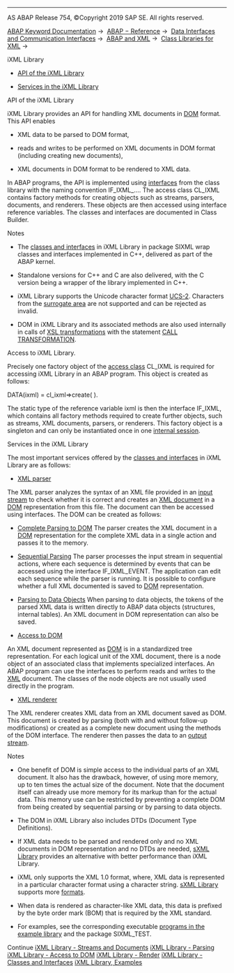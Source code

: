   

* * *

AS ABAP Release 754, ©Copyright 2019 SAP SE. All rights reserved.

[ABAP Keyword Documentation](javascript:call_link\('abenabap.htm'\)) →  [ABAP − Reference](javascript:call_link\('abenabap_reference.htm'\)) →  [Data Interfaces and Communication Interfaces](javascript:call_link\('abenabap_data_communication.htm'\)) →  [ABAP and XML](javascript:call_link\('abenabap_xml.htm'\)) →  [Class Libraries for XML](javascript:call_link\('abenabap_xml_libs.htm'\)) → 

iXML Library

-   [API of the iXML Library](#abenabap-ixml-lib-1--------access-to-ixml-library----@ITOC@@ABENABAP_IXML_LIB_2)

-   [Services in the iXML Library](#@@ITOC@@ABENABAP_IXML_LIB_3)

API of the iXML Library

iXML Library provides an API for handling XML documents in [DOM](javascript:call_link\('abendom_glosry.htm'\) "Glossary Entry") format. This API enables

-   XML data to be parsed to DOM format,

-   reads and writes to be performed on XML documents in DOM format (including creating new documents),

-   XML documents in DOM format to be rendered to XML data.

In ABAP programs, the API is implemented using [interfaces](javascript:call_link\('abenabap_ixml_lib_object_types.htm'\)) from the class library with the naming convention IF\_IXML\_.... The access class CL\_IXML contains factory methods for creating objects such as streams, parsers, documents, and renderers. These objects are then accessed using interface reference variables. The classes and interfaces are documented in Class Builder.

Notes

-   The [classes and interfaces](javascript:call_link\('abenabap_ixml_lib_object_types.htm'\)) in iXML Library in package SIXML wrap classes and interfaces implemented in C++, delivered as part of the ABAP kernel.

-   Standalone versions for C++ and C are also delivered, with the C version being a wrapper of the library implemented in C++.

-   iXML Library supports the Unicode character format [UCS-2](javascript:call_link\('abenucs2_glosry.htm'\) "Glossary Entry"). Characters from the [surrogate area](javascript:call_link\('abensurrogate_area_glosry.htm'\) "Glossary Entry") are not supported and can be rejected as invalid.

-   DOM in iXML Library and its associated methods are also used internally in calls of [XSL transformations](javascript:call_link\('abenxsl_transformation_1_glosry.htm'\) "Glossary Entry") with the statement [CALL TRANSFORMATION](javascript:call_link\('abapcall_transformation.htm'\)).

Access to iXML Library.

Precisely one factory object of the [access class](javascript:call_link\('abenabap_ixml_lib_cl_ixml.htm'\)) CL\_IXML is required for accessing iXML Library in an ABAP program. This object is created as follows:

DATA(ixml) = cl\_ixml=>create( ).

The static type of the reference variable ixml is then the interface IF\_IXML, which contains all factory methods required to create further objects, such as streams, XML documents, parsers, or renderers. This factory object is a singleton and can only be instantiated once in one [internal session](javascript:call_link\('abeninternal_session_glosry.htm'\) "Glossary Entry").

Services in the iXML Library

The most important services offered by the [classes and interfaces](javascript:call_link\('abenabap_ixml_lib_object_types.htm'\)) in iXML Library are as follows:

-   [XML parser](javascript:call_link\('abenabap_ixml_lib_parse.htm'\))

The XML parser analyzes the syntax of an XML file provided in an [input stream](javascript:call_link\('abenabap_ixml_lib_input_output.htm'\)) to check whether it is correct and creates an [XML document](javascript:call_link\('abenabap_ixml_lib_input_output.htm'\)) in a [DOM](javascript:call_link\('abendom_glosry.htm'\) "Glossary Entry") representation from this file. The document can then be accessed using interfaces. The DOM can be created as follows:

-   [Complete Parsing to DOM](javascript:call_link\('abenabap_ixml_lib_parse_dom.htm'\))
    The parser creates the XML document in a [DOM](javascript:call_link\('abendom_glosry.htm'\) "Glossary Entry") representation for the complete XML data in a single action and passes it to the memory.

-   [Sequential Parsing](javascript:call_link\('abenabap_ixml_lib_parse_event.htm'\))
    The parser processes the input stream in sequential actions, where each sequence is determined by events that can be accessed using the interface IF\_IXML\_EVENT. The application can edit each sequence while the parser is running. It is possible to configure whether a full XML documented is saved to [DOM](javascript:call_link\('abendom_glosry.htm'\) "Glossary Entry") representation.

-   [Parsing to Data Objects](javascript:call_link\('abenabap_ixml_lib_parse_token.htm'\))
    When parsing to data objects, the tokens of the parsed XML data is written directly to ABAP data objects (structures, internal tables). An XML document in DOM representation can also be saved.

-   [Access to DOM](javascript:call_link\('abenabap_ixml_lib_dom_access.htm'\))

An XML document represented as [DOM](javascript:call_link\('abendom_glosry.htm'\) "Glossary Entry") is in a standardized tree representation. For each logical unit of the XML document, there is a node object of an associated class that implements specialized interfaces. An ABAP program can use the interfaces to perform reads and writes to the [XML](javascript:call_link\('abenabap_ixml_lib_input_output.htm'\)) document. The classes of the node objects are not usually used directly in the program.

-   [XML renderer](javascript:call_link\('abenabap_ixml_lib_render.htm'\))

The XML renderer creates XML data from an XML document saved as DOM. This document is created by parsing (both with and without follow-up modifications) or created as a complete new document using the methods of the DOM interface. The renderer then passes the data to an [output stream](javascript:call_link\('abenabap_ixml_lib_input_output.htm'\)).

Notes

-   One benefit of DOM is simple access to the individual parts of an XML document. It also has the drawback, however, of using more memory, up to ten times the actual size of the document. Note that the document itself can already use more memory for its markup than for the actual data. This memory use can be restricted by preventing a complete DOM from being created by sequential parsing or by parsing to data objects.

-   The DOM in iXML Library also includes DTDs (Document Type Definitions).

-   If XML data needs to be parsed and rendered only and no XML documents in DOM representation and no DTDs are needed, [sXML Library](javascript:call_link\('abenabap_sxml_lib.htm'\)) provides an alternative with better performance than iXML Library.

-   iXML only supports the XML 1.0 format, where, XML data is represented in a particular character format using a character string. [sXML Library](javascript:call_link\('abenabap_sxml_lib.htm'\)) supports more [formats](javascript:call_link\('abenabap_sxml_lib_formats.htm'\)).

-   When data is rendered as character-like XML data, this data is prefixed by the byte order mark (BOM) that is required by the XML standard.

-   For examples, see the corresponding executable [programs in the example library](javascript:call_link\('abenabap_ixml_lib_abexas.htm'\)) and the package SIXML\_TEST.

Continue
[iXML Library - Streams and Documents](javascript:call_link\('abenabap_ixml_lib_input_output.htm'\))
[iXML Library - Parsing](javascript:call_link\('abenabap_ixml_lib_parse.htm'\))
[iXML Library - Access to DOM](javascript:call_link\('abenabap_ixml_lib_dom_access.htm'\))
[iXML Library - Render](javascript:call_link\('abenabap_ixml_lib_render.htm'\))
[iXML Library - Classes and Interfaces](javascript:call_link\('abenabap_ixml_lib_object_types.htm'\))
[iXML Library, Examples](javascript:call_link\('abenabap_ixml_lib_abexas.htm'\))